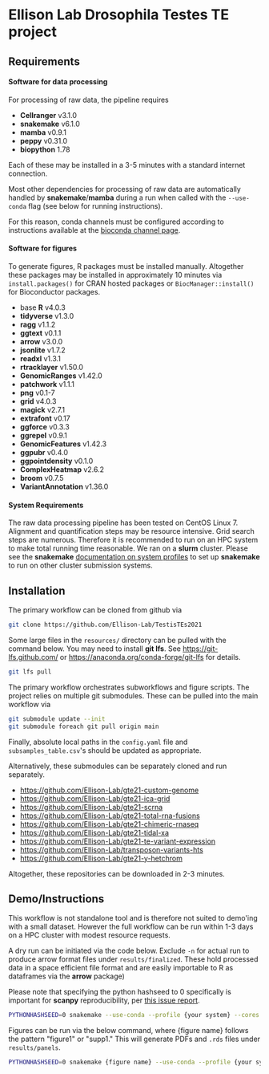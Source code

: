 # Ellison Lab Drosophila Testes TE project

## Requirements

#### Software for data processing

For processing of raw data, the pipeline requires

* **Cellranger** v3.1.0
* **snakemake** v6.1.0
* **mamba** v0.9.1
* **peppy** v0.31.0
* **biopython** 1.78

Each of these may be installed in a 3-5 minutes with a standard internet connection.

Most other dependencies for processing of raw data are automatically handled by
**snakemake**/**mamba** during a run when called with the `--use-conda` flag (see below for running instructions).

For this reason, conda channels must be configured according to instructions available
at the [bioconda channel page](https://bioconda.github.io/user/install.html#set-up-channels).

#### Software for figures

To generate figures, R packages must be installed manually. Altogether these packages
may be installed in approximately 10 minutes via `install.packages()` for CRAN hosted packages
or `BiocManager::install()` for Bioconductor packages.

* base **R** v4.0.3
* **tidyverse** v1.3.0
* **ragg** v1.1.2
* **ggtext** v0.1.1
* **arrow** v3.0.0
* **jsonlite** v1.7.2
* **readxl** v1.3.1
* **rtracklayer** v1.50.0
* **GenomicRanges** v1.42.0
* **patchwork** v1.1.1
* **png** v0.1-7
* **grid** v4.0.3
* **magick** v2.7.1
* **extrafont** v0.17
* **ggforce** v0.3.3
* **ggrepel** v0.9.1
* **GenomicFeatures** v1.42.3
* **ggpubr** v0.4.0
* **ggpointdensity** v0.1.0
* **ComplexHeatmap** v2.6.2
* **broom** v0.7.5
* **VariantAnnotation** v1.36.0

#### System Requirements

The raw data processing pipeline has been tested
on CentOS Linux 7. Alignment and quantification steps may be resource intensive.
Grid search steps are numerous. Therefore it is recommended to run on an HPC system
to make total running time reasonable. We ran on a **slurm** cluster. Please see the **snakemake**
[documentation on system profiles](https://snakemake.readthedocs.io/en/stable/executing/cli.html#profiles) to
set up **snakemake** to run on other cluster submission systems.

## Installation

The primary workflow can be cloned from github via

```bash
git clone https://github.com/Ellison-Lab/TestisTEs2021
```

Some large files in the `resources/` directory can be pulled with the command below.
You may need to install **git lfs**. See https://git-lfs.github.com/ or https://anaconda.org/conda-forge/git-lfs for details.

```bash
git lfs pull
```

The primary workflow orchestrates subworkflows and figure scripts.
The project relies on multiple git submodules.
These can be pulled into the main workflow via

```bash
git submodule update --init
git submodule foreach git pull origin main
```

Finally, absolute local paths in the `config.yaml` file and `subsamples_table.csv`'s
should be updated as appropriate.

Alternatively, these submodules can be separately cloned and run separately.

* https://github.com/Ellison-Lab/gte21-custom-genome
* https://github.com/Ellison-Lab/gte21-ica-grid
* https://github.com/Ellison-Lab/gte21-scrna
* https://github.com/Ellison-Lab/gte21-total-rna-fusions
* https://github.com/Ellison-Lab/gte21-chimeric-rnaseq
* https://github.com/Ellison-Lab/gte21-tidal-xa
* https://github.com/Ellison-Lab/gte21-te-variant-expression
* https://github.com/Ellison-Lab/transposon-variants-hts
* https://github.com/Ellison-Lab/gte21-y-hetchrom

Altogether, these repositories can be downloaded in 2-3 minutes.

## Demo/Instructions

This workflow is not standalone tool and is therefore not suited to demo'ing with a small dataset.
However the full workflow can be run within 1-3 days on a HPC cluster with modest resource requests.

A dry run can be initiated via the code below. Exclude `-n` for actual run to produce arrow format files under `results/finalized`.
These hold processed data in a space efficient file format and are easily importable to R as dataframes via the **arrow** package)

Please note that specifying the python hashseed to 0 specifically is important
for **scanpy** reproducibility, per
[this issue report](https://github.com/theislab/scanpy/issues/313).

```bash
PYTHONHASHSEED=0 snakemake --use-conda --profile {your system} --cores {n} --config MAIN_CONFIG=config/config.yaml -kp -n
```
Figures can be run via the below command, where {figure name} follows the pattern
"figure1" or "supp1." This will generate PDFs and `.rds` files under `results/panels`.

```bash
PYTHONHASHSEED=0 snakemake {figure name} --use-conda --profile {your system} --cores {n} --config MAIN_CONFIG=config/config.yaml -kp -n
```
